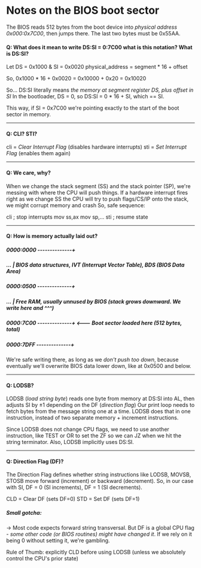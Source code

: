 # Notes on the BIOS boot sector

The BIOS reads 512 bytes from the boot device into _physical address 0x000:0x7C00_, then jumps there.
The last two bytes must be 0x55AA.

#### Q: What does it mean to write DS:SI = 0:7C00 what is this notation? What is DS:SI?

Let DS = 0x1000 & SI = 0x0020
physical_address = segment * 16 + offset

So, 0x1000 * 16 + 0x0020 = 0x10000 + 0x20 = 0x10020

So... DS:SI literally means _the memory at segment register DS, plus offset in SI_
In the bootloader, DS = 0, so DS:SI = 0 * 16 + SI, which == SI.

This way, if SI = 0x7C00 we're pointing exactly to the start of the boot sector in memory.

---
#### Q: CLI? STI?

cli = _Clear Interrupt Flag_ (disables hardware interrupts)
sti = _Set Interrupt Flag_ (enables them again)

---
#### Q: We care, why?

When we change the stack segment (SS) and the stack pointer (SP), we're messing with where the CPU will push things.
If a hardware interrupt fires right as we change SS the CPU will try to push flags/CS/IP onto the stack, we might corrupt memory and crash
So, safe sequence:

cli        ; stop interrupts
mov ss,ax
mov sp,...
sti        ; resume state

---
#### Q: How is memory actually laid out?

##### 0000:0000 --------------+
#####           ...           | BIOS data structures, IVT (_Interrupt Vector Table_), BDS (_BIOS Data Area_)
##### 0000:0500 --------------+
#####           ...           | Free RAM, usually unnused by BIOS (stack grows downward. We write here and ^^^)
##### 0000:7C00 --------------+ <--- Boot sector loaded here (512 bytes, total)
##### 0000:7DFF --------------+

We're safe writing there, as long as we _don't push too down_, because eventually we'll overwrite BIOS data lower down, like at 0x0500 and below.

---
#### Q: LODSB?
 
LODSB (_load string byte_) reads one byte from memory at DS:SI into AL, then adjusts SI by ±1 depending on the DF (_direction flag_)
Our print loop needs to fetch bytes from the message string one at a time. LODSB does that in one instruction, instead of two separate memory + increment instructions.

Since LODSB does not change CPU flags, we need to use another instruction, like TEST or OR to set the ZF so we can JZ when we hit the string terminator.
Also, LODSB implicitly uses DS:SI.

---
#### Q: Direction Flag (DF)?

The Direction Flag defines whether string instructions like LODSB, MOVSB, STOSB move forward (increment) or backward (decrement).
So, in our case with SI, DF = 0 (SI increments), DF = 1 (SI decrements).

CLD = Clear DF (sets DF=0)
STD = Set DF   (sets DF=1)

##### Small gotcha:
-> Most code expects forward string transversal. But DF is a global CPU flag - _some other code (or BIOS routines) might have changed it_. If we rely on it being 0 without setting it, we're gambling.

Rule of Thumb: explicitly CLD before using LODSB (unless we absolutely control the CPU's prior state)

